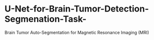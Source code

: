 # U-Net-for-Brain-Tumor-Detection-Segmenation-Task-
Brain Tumor Auto-Segmentation for Magnetic Resonance Imaging (MRI)
